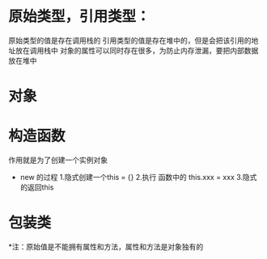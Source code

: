 # 原始类型，引用类型：
原始类型的值是存在调用栈的
引用类型的值是存在堆中的，但是会把该引用的地址放在调用栈中
对象的属性可以同时存在很多，为防止内存泄漏，要把内部数据放在堆中

# 对象

# 构造函数
作用就是为了创建一个实例对象
- new 的过程
1.隐式创建一个this = {}
2.执行 函数中的 this.xxx = xxx
3.隐式的返回this

# 包装类
*注：原始值是不能拥有属性和方法，属性和方法是对象独有的
